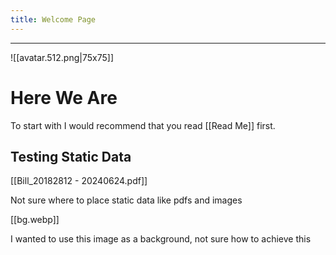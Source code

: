 ```yaml
---
title: Welcome Page
---
```

***
![[avatar.512.png|75x75]]
# Here We Are

To start with I would recommend that you read [[Read Me]] first.

## Testing Static Data

[[Bill_20182812 - 20240624.pdf]]

Not sure where to place static data like pdfs and images 

[[bg.webp]]

I wanted to use this image as a background, not sure how to achieve this 